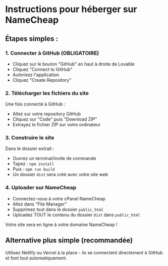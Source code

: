 # Instructions pour héberger sur NameCheap

## Étapes simples :

### 1. Connecter à GitHub (OBLIGATOIRE)
- Cliquez sur le bouton "GitHub" en haut à droite de Lovable
- Cliquez "Connect to GitHub" 
- Autorisez l'application
- Cliquez "Create Repository"

### 2. Télécharger les fichiers du site
Une fois connecté à GitHub :
- Allez sur votre repository GitHub
- Cliquez sur "Code" puis "Download ZIP"
- Extrayez le fichier ZIP sur votre ordinateur

### 3. Construire le site
Dans le dossier extrait :
- Ouvrez un terminal/invite de commande
- Tapez : `npm install`
- Puis : `npm run build`
- Un dossier `dist` sera créé avec votre site web

### 4. Uploader sur NameCheap
- Connectez-vous à votre cPanel NameCheap
- Allez dans "File Manager"
- Supprimez tout dans le dossier `public_html`
- Uploadez TOUT le contenu du dossier `dist` dans `public_html`

Votre site sera en ligne à votre domaine NameCheap !

## Alternative plus simple (recommandée)
Utilisez Netlify ou Vercel à la place - ils se connectent directement à GitHub et font tout automatiquement.